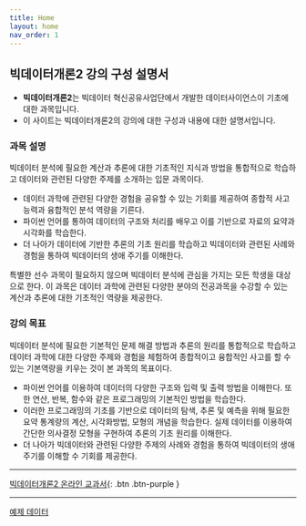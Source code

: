 ```yaml
---
title: Home
layout: home
nav_order: 1
---
```


## 빅데이터개론2 강의 구성 설명서


- **빅데이터개론2**는 빅데이터 혁신공유사업단에서 개발한 데이터사이언스이 기초에 대한 과목입니다.
- 이 사이트는 빅데이터개론2의 강의에 대한 구성과 내용에 대한 설명서입니다.

### 과목 설명 

빅데이터 분석에 필요한 계산과 추론에 대한 기초적인 지식과 방법을 통합적으로 학습하고 데이터와 관련된 다양한 주제를 소개하는 입문 과목이다. 

- 데이터 과학에 관련된 다양한 경험을 공유할 수 있는 기회를 제공하여 종합적 사고 능력과 융합적인 분석 역량을 기른다. 
- 파이썬 언어를 통하여 데이터의 구조와 처리를 배우고 이를 기반으로 자료의 요약과 시각화를 학습한다. 
- 더 나아가 데이터에 기반한 추론의 기초 원리를 학습하고 빅데이터와 관련된 사례와 경험을 통하여 빅데이터의 생애 주기를 이해한다.      


특별한 선수 과목이 필요하지 않으며 빅데이터 분석에 관심을 가지는 모든 학생을 대상으로 한다. 이 과목은 데이터 과학에 관련된 다양한 분야의 전공과목을 수강할 수 있는 계산과 추론에 대한 기초적인 역량을 제공한다.  

### 강의 목표 

빅데이터 분석에 필요한 기본적인 문제 해결 방법과 추론의 원리를 통합적으로 학습하고 데이터 과학에 대한 다양한 주제와 경험을 체험하여 종합적이고 융합적인 사고를 할 수 있는 기본역량을 키우는 것이 본 과목의 목표이다. 

- 파이썬 언어를 이용하여 데이터의 다양한 구조와 입력 및 출력 방법을 이해한다. 또한 연산, 반복, 함수와 같은 프로그래밍의 기본적인 방법을 학습한다. 
- 이러한 프로그래밍의 기초를 기반으로 데이터의 탐색, 추론 및 예측을 위해 필요한 요약 통계량의 계산, 시각화방법, 모형의 개념을 학습한다. 실제 데이터를 이용하여 간단한 의사결정 모형을 구현하여 추론의 기초 원리를 이해한다. 
- 더 나아가 빅데이터와 관련된 다양한 주제의 사례와 경험을 통하여 빅데이터의 생애 주기를 이해할 수 기회를 제공한다.  


--- 

[빅데이터개론2 온라인 교과서](https://uos-bigdata.github.io/bigdatabook/intro.html){: .btn .btn-purple } 

---

[예제 데이터](/assets/data/fire_calling_summary.csv)



[Just the Docs]: https://just-the-docs.github.io/just-the-docs/
[GitHub Pages]: https://docs.github.com/en/pages
[README]: https://github.com/just-the-docs/just-the-docs-template/blob/main/README.md
[Jekyll]: https://jekyllrb.com
[GitHub Pages / Actions workflow]: https://github.blog/changelog/2022-07-27-github-pages-custom-github-actions-workflows-beta/
[use this template]: https://github.com/just-the-docs/just-the-docs-template/generate

